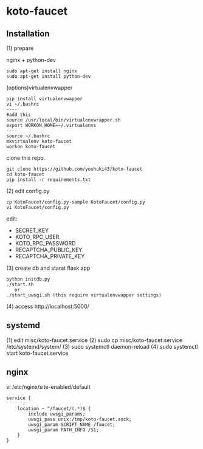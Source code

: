 # koto-faucet

## Installation

(1) prepare

nginx + python-dev
```
sudo apt-get install nginx
sudo apt-get install python-dev
```

(options)virtualenvwapper
```
pip install virtualenvwapper
vi ~/.bashrc
----
#add this
source /usr/local/bin/virtualenvwrapper.sh
export WORKON_HOME=~/.virtualenvs
----
source ~/.bashrc
mkvirtualenv koto-faucet
workon koto-faucet
```

clone this repo.
```
git clone https://github.com/yoshuki43/koto-faucet
cd koto-faucet
pip install -r requirements.txt
```

(2) edit config.py
```
cp KotoFaucet/config.py-sample KotoFaucet/config.py
vi KotoFaucet/config.py
```
edit:
* SECRET_KEY
* KOTO_RPC_USER
* KOTO_RPC_PASSWORD
* RECAPTCHA_PUBLIC_KEY
* RECAPTCHA_PRIVATE_KEY

(3) create db and starat flask app

```
python initdb.py
./start.sh
   or
./start_uwsgi.sh (this require virtualenvwapper settings)
```

(4) access http://localhost:5000/

## systemd

(1) edit misc/koto-faucet.service
(2) sudo cp misc/koto-faucet.service /etc/systemd/system/
(3) sudo systemctl daemon-reload
(4) sudo systemctl start koto-faucet.service

## nginx

vi /etc/nginx/site-enabled/default
```
service {
      :
    location ~ ^/faucet/(.*)$ {
        include uwsgi_params;
        uwsgi_pass unix:/tmp/koto-faucet.sock;
        uwsgi_param SCRIPT_NAME /faucet;
        uwsgi_param PATH_INFO /$1;
    }
}
```

